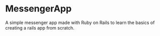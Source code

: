 # MessengerApp

A simple messenger app made with Ruby on Rails to learn the basics of creating a rails app from scratch.
